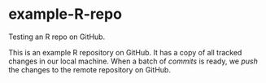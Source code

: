 # example-R-repo
Testing an R repo on GitHub.

This is an example R repository on GitHub. It has a copy of all tracked changes in our local machine. When a batch of *commits* is ready, we *push* the changes to the remote repository on GitHub.
